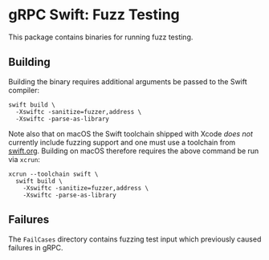 # gRPC Swift: Fuzz Testing

This package contains binaries for running fuzz testing.

## Building

Building the binary requires additional arguments be passed to the Swift
compiler:

```
swift build \
  -Xswiftc -sanitize=fuzzer,address \
  -Xswiftc -parse-as-library
```

Note also that on macOS the Swift toolchain shipped with Xcode _does not_
currently include fuzzing support and one must use a toolchain
from [swift.org](https://swift.org/download/). Building on macOS therefore
requires the above command be run via `xcrun`:

```
xcrun --toolchain swift \
  swift build \
    -Xswiftc -sanitize=fuzzer,address \
    -Xswiftc -parse-as-library
```

## Failures

The `FailCases` directory contains fuzzing test input which previously caused
failures in gRPC.
